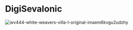 # DigiSevaIonic

![wv444-white-weavers-villa-l-original-imaem6kvgu2udzhy](https://user-images.githubusercontent.com/48147182/129779887-b89b1372-dba7-4ff9-9583-b374ef3f52da.jpeg)

